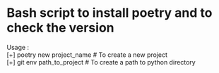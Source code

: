 <h1> Bash script to install poetry and to check the version </h1>
<body>

Usage :  <br>
[+] poetry new project_name  # To create a new project<br>
[+] git env path_to_project # To create a path to python directory<br>

</body>
